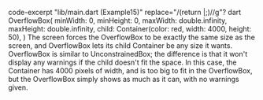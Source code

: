 code-excerpt "lib/main.dart (Example15)" replace="/(return |;)//g"?
dart
OverflowBox(
  minWidth: 0,
  minHeight: 0,
  maxWidth: double.infinity,
  maxHeight: double.infinity,
  child: Container(color: red, width: 4000, height: 50),
)
The screen forces the OverflowBox to be exactly the same
size as the screen, and OverflowBox lets its child Container
be any size it wants.
OverflowBox is similar to UnconstrainedBox;
the difference is that it won't display any warnings
if the child doesn't fit the space.
In this case, the Container has 4000 pixels of width,
and is too big to fit in the OverflowBox,
but the OverflowBox simply shows as much as it can,
with no warnings given.
